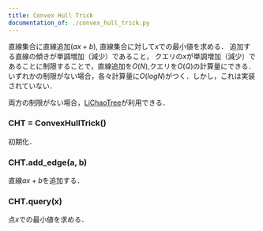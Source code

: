 ```yaml
---
title: Convex Hull Trick
documentation_of: ./convex_hull_trick.py
---
```


直線集合に直線追加($ax+b$), 直線集合に対して$x$での最小値を求める．
追加する直線の傾きが単調増加（減少）であること， クエリの$x$が単調増加（減少）であることに制限することで，直線追加を$O(N)$,クエリを$O(Q)$の計算量にできる．
いずれかの制限がない場合，各々計算量に$O(logN)$がつく．しかし，これは実装されていない．

両方の制限がない場合，[LiChaoTree](./li_chao_tree.py)が利用できる．

### CHT = ConvexHullTrick()

初期化．

### CHT.add_edge(a, b)

直線$ax+b$を追加する．

### CHT.query(x)

点$x$での最小値を求める．